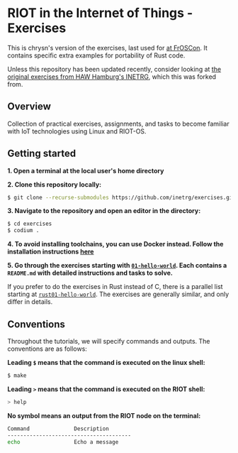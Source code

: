 # RIOT in the Internet of Things - Exercises

This is chrysn's version of the exercises, last used for [at FrOSCon](https://programm.froscon.org/2024/events/3228.html).
It contains specific extra examples for portability of Rust code.

Unless this repository has been updated recently, consider looking at [the original exercises from HAW Hamburg's INETRG](https://github.com/inetrg/exercises), which this was forked from.

## Overview

Collection of practical exercises, assignments, and tasks to become familiar
with IoT technologies using Linux and RIOT-OS.

## Getting started

**1. Open a terminal at the local user's home directory**

**2. Clone this repository locally:**
```sh
$ git clone --recurse-submodules https://github.com/inetrg/exercises.git
```

**3. Navigate to the repository and open an editor in the directory:**
```sh
$ cd exercises
$ codium .
```

**4. To avoid installing toolchains, you can use Docker instead. Follow the installation instructions [here](https://doc.riot-os.org/getting-started.html#docker)**

**5. Go through the exercises starting with [`01-hello-world`](./01-hello-world/README.md). Each contains a `README.md` with**
   **detailed instructions and tasks to solve.**

   If you prefer to do the exercises in Rust instead of C, there is a parallel list starting at [`rust01-hello-world`](./rust01-hello-world/README.md).
   The exercises are generally similar, and only differ in details.


## Conventions
Throughout the tutorials, we will specify commands and outputs.
The conventions are as follows:

**Leading `$` means that the command is executed on the linux shell:**
```sh
$ make
```

**Leading `>` means that the command is executed on the RIOT shell:**
```sh
> help
```

**No symbol means an output from the RIOT node on the terminal:**
```sh
Command              Description
---------------------------------------
echo                 Echo a message
```
